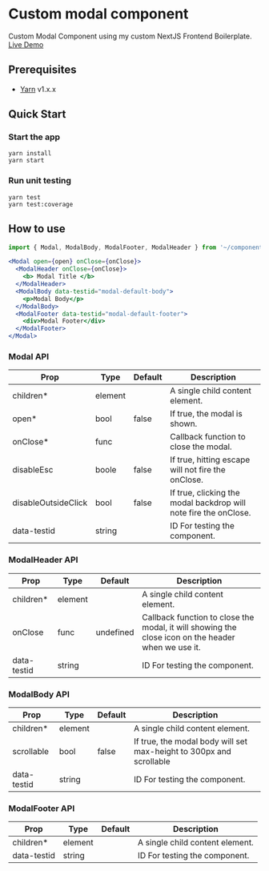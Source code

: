 # Custom modal component

Custom Modal Component using my custom NextJS Frontend Boilerplate. 
[Live Demo](https://custom-modal-fe.vercel.app)

## Prerequisites

- [Yarn](https://yarnpkg.com/en/docs/install) v1.x.x

## Quick Start

### Start the app
```
yarn install
yarn start
```

### Run unit testing

```
yarn test
yarn test:coverage
```

## How to use

```jsx
import { Modal, ModalBody, ModalFooter, ModalHeader } from '~/components/Modal'

<Modal open={open} onClose={onClose}>
  <ModalHeader onClose={onClose}>
    <b> Modal Title </b>
  </ModalHeader>
  <ModalBody data-testid="modal-default-body">
    <p>Modal Body</p>
  </ModalBody>
  <ModalFooter data-testid="modal-default-footer">
    <div>Modal Footer</div>
  </ModalFooter>
</Modal>
```

### Modal API

| Prop | Type | Default | Description |
| ------ | ------ | ------ | ------ |
| children* | element | | A single child content element.|
| open* | bool | false | If true, the modal is shown. |
| onClose* | func | | Callback function to close the modal. |
| disableEsc | boole | false | If true, hitting escape will not fire the onClose.
| disableOutsideClick | bool | false | If true, clicking the modal backdrop will note fire the onClose.
| data-testid | string | | ID For testing the component.

### ModalHeader API

| Prop | Type | Default | Description |
| ------ | ------ | ------ | ------ |
| children* | element | | A single child content element.|
| onClose | func | undefined | Callback function to close the modal, it will showing the close icon on the header when we use it. |
| data-testid | string | | ID For testing the component.

### ModalBody API

| Prop | Type | Default | Description |
| ------ | ------ | ------ | ------ |
| children* | element | | A single child content element.|
| scrollable | bool | false | If true, the modal body will set max-height to 300px and scrollable |
| data-testid | string | | ID For testing the component.

### ModalFooter API

| Prop | Type | Default | Description |
| ------ | ------ | ------ | ------ |
| children* | element | | A single child content element.|
| data-testid | string | | ID For testing the component.


